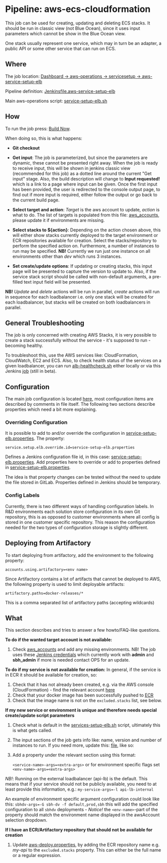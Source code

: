 # Pipeline: aws-ecs-cloudformation
This job can be used for creating, updating and deleting ECS stacks. It should be run in classic view (not Blue Ocean), since it
uses input parameters which cannot be show in the Blue Ocean view.

One stack usually represent one service, which may in turn be an adapter, a public API or some other service that can run on ECS.

## Where
The job location:
[Dashboard -> aws-operations -> servicesetup -> aws-service-setup-elb](http://jenkins.tia.local:8080/job/aws-operations/job/servicesetup/job/aws-service-setup-elb/)

Pipeline definition: [Jenkinsfile.aws-service-setup-elb](https://git.tiatechnology.com/arc/aws-operations/-/blob/jenkins-migration/jenkins/servicesetup/Jenkinsfile.aws-service-setup-elb)

Main aws-operations script: [service-setup-elb.sh](../../cloudformation/servicesetup/service-setup-elb.sh)

## How
To run the job press: [Build Now](http://jenkins.tia.local:8080/job/aws-operations/job/servicesetup/job/aws-service-setup-elb/build?delay=0sec).

When doing so, this is what happens:
* **Git checkout**


* **Get input**: The job is parameterized, but since the parameters are dynamic, these cannot be presented right away.
  When the job is ready to receive input, this will be shown in jenkins classic view (recommended for this job)
  as a dotted line around the current "Get input" stage. Also, the build description will change to **Input requested!**
  which is a link to a page where input can be given. Once the first input has been provided, the user is redirected to
  the console output page, to find out if more input is required, either follow the output or go back to the current build page.


* **Select target and action**: _Target_ is the aws account to update, _action_ is what to do. The list of targets is populated
  from this file: [aws_accounts](https://git.tiatechnology.com/arc/aws-operations/-/blob/jenkins-migration/access/config/aws_accounts),
  please update it if environments are missing.


* **Select stacks to ${action}**: Depending on the action chosen above, this will either show stacks currently deployed to the target environment
  or ECR repositories available for creation. Select the stacks/repository to perform the specified action on. Furthermore, a number of instances
  to run may be specified. **NB!** Currently we run just one instance on all environments other than _dev_ which runs 3 instances.


* **Set create/update options**: If updating or creating stacks, this input page will be presented to capture the version to update to. Also, if
  the service stack script should be called with non-default arguments, a pre-filled text input field will be presented.

**NB!** _Update_ and _delete_ actions will be run in parallel, _create_ actions will run in sequence for each loadbalancer i.e. only one stack will
be created for each loadbalancer, but stacks will be created on both loadbalancers in parallel.

## General Troubleshooting 
The job is only concerned with creating AWS Stacks, it is very possible to create a stack successfully without the service - it's supposed to run -
becoming healthy.

To troubleshoot this, use the AWS services like: CloudFormation, CloudWatch, EC2 and ECS. Also, to check health status of the
services on a given loadbalancer, you can run [alb-healthcheck.sh](https://git.tiatechnology.com/arc/aws-operations/-/blob/master/cloudformation/management/alb-healthcheck.sh)
either locally or via this Jenkins [job](http://jenkins.tia.local:8080/job/aws-operations/job/management/job/alb-healthcheck/) (still in beta).

## Configuration
The main job configuration is located [here](service-setup-elb.properties), most configuration items are described by comments in 
file itself. The following two sections describe properties which need a bit more explaining.

### Overriding Configuration
It is possible to add to and/or override the configuration in [service-setup-elb.properties](service-setup-elb.properties). The
property:
```properties
service.setup.elb.override.id=service-setup-elb.properties
```
Defines a Jenkins configuration file id, in this case: 
[service-setup-elb.properties](http://jenkins.tia.local:8080/job/aws-operations/job/servicesetup/configfiles/editConfig?id=service-setup-elb-override.properties).
Add properties here to override or add to properties defined in [service-setup-elb.properties](service-setup-elb.properties).

The idea is that property changes can be tested without the need to update the file stored in GitLab. Properties
defined in Jenkins should be temporary.

### Config Labels
Currently, there is two different ways of handling configuration labels. 
In R&D environments each solution store configuration in its own Git repository, this is as opposed to customer environments where all config
is stored in one customer specific repository. This reason the configuration needed for the two types of configuration storage is slightly different.

## Deploying from Artifactory
To start deploying from artifactory, add the environment to the following property:
```properties
accounts.using.artifactory=<env name>
```
Since Artifactory contains a lot of artifacts that cannot be deployed to AWS, the following property is used to limit deployable artifacts:
```properties
artifactory.paths=docker-releases/*
```
This is a comma separated list of artifactory paths (accepting wildcards) 

## What
This section describes and tries to answer a few howto/FAQ-like questions.

**To do if the wanted target account is not available:**
1. Check [aws_accounts](https://git.tiatechnology.com/arc/aws-operations/-/blob/jenkins-migration/access/config/aws_accounts)
   and add any missing environments. NB! The job uses these
   [Jenkins credentials](http://jenkins.tia.local:8080/credentials/store/system/domain/_/credential/aws-ops-credentials/) which currently work
   with **admin** and **sbh_admin** if more is needed contact OPS for an update.

**To do if my service is not available for creation:**
In general, if the service is in ECR it should be available for creation, so:
1. Check that it has not already been created, e.g. via the AWS console (CloudFormation) - find the relevant account
   [here](https://docs.tiatechnology.com/display/TC/AWS+Environments)
1. Check that your docker image has been successfully pushed to [ECR](https://eu-central-1.console.aws.amazon.com/ecr/repositories?region=eu-central-1)
1. Check that the image name is not on the ```excluded.stacks``` list, see below.

**If my new service or environment is unique and therefore needs special create/update script parameters**
1. Check what is default in the [services-setup-elb.sh](https://git.tiatechnology.com/arc/aws-operations/-/blob/master/cloudformation/servicesetup/service-setup-elb.sh)
   script, ultimately this is what gets called.
1. The input sections of the job gets info like: name, version and number of instances to run. If you need more, update this:
   [file](service-setup-elb.properties), like so:
  1. Add a property under the relevant section using this format:

     ```<service-name>-args=<extra-args>``` or for environment specific flags set ```<env-name>-args=<extra-args>```

_NB!_: Running on the external loadbalancer (api-lb) is the default. This means that if your service should not be publicly
available, you need to at least provide this information, e.g.: ```my-service-args=-l api-lb-internal```

An example of environment specific argument configuration could look like this: ```sbhdv-args=-G sbh-dv -f default,prod,sbh``` this will
add the specified configuration to all ```sbhdv``` deployments - _Notice!_ the ```<env-name>```-part of the property should match the environment name
displayed in the awsAccount selection dropdown.

**If I have an ECR/Artifactory repository that should not be available for creation**
1. Update [aws-deploy.properties](http://jenkins.tia.local:8080/job/aws-operations/configfiles/editConfig?id=aws-deploy.properties),
   by adding the ECR repository name e.g. _my-api_ to the ```excluded.stacks``` property. This can either be the full name or a
   regular expression.

